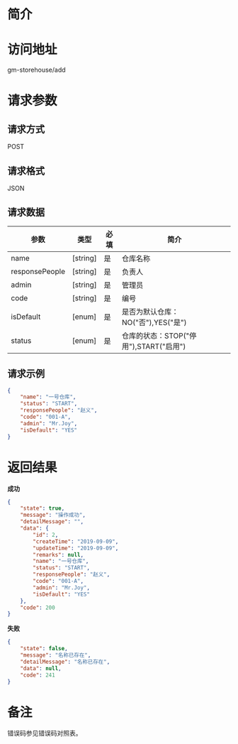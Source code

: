 # 简介

# 访问地址
gm-storehouse/add

# 请求参数

## 请求方式
POST

## 请求格式
JSON

## 请求数据
|参数|类型|必填|简介|
|-|-|-|-|
|name|[string]|是|仓库名称|
|responsePeople|[string]|是|负责人|
|admin|[string]|是|管理员|
|code|[string]|是|编号|
|isDefault|[enum]|是|是否为默认仓库：NO("否"),YES("是")|
|status|[enum]|是|仓库的状态：STOP("停用"),START("启用")|

## 请求示例
```json
{
	"name": "一号仓库",
	"status": "START",
    "responsePeople": "赵义",
    "code": "001-A",
    "admin": "Mr.Joy",
    "isDefault": "YES"
}

```

# 返回结果
**成功**
```json
{
    "state": true,
    "message": "操作成功",
    "detailMessage": "",
    "data": {
        "id": 2,
        "createTime": "2019-09-09",
        "updateTime": "2019-09-09",
        "remarks": null,
        "name": "一号仓库",
        "status": "START",
        "responsePeople": "赵义",
        "code": "001-A",
        "admin": "Mr.Joy",
        "isDefault": "YES"
    },
    "code": 200
}
```

**失败**
```json
{
    "state": false,
    "message": "名称已存在",
    "detailMessage": "名称已存在",
    "data": null,
    "code": 241
}
```

# 备注
错误码参见错误码对照表。